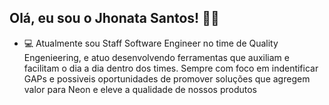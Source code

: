 ## Olá, eu sou o Jhonata Santos! 👋😄 </br>

- 💻 Atualmente sou Staff Software Engineer no time de Quality Engenieering, e atuo desenvolvendo ferramentas que auxiliam e facilitam o dia a dia dentro dos times. Sempre com foco em indentificar GAPs e possiveis oportunidades de promover soluções que agregem valor para Neon e eleve a qualidade de nossos produtos
